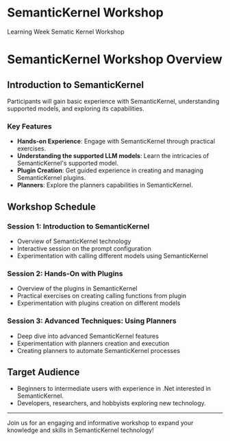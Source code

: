 # SemanticKernel Workshop
Learning Week Sematic Kernel Workshop

# SemanticKernel Workshop Overview

## Introduction to SemanticKernel
Participants will gain basic experience with SemanticKernel, understanding supported models, and exploring its capabilities.

### Key Features
- **Hands-on Experience**: Engage with SemanticKernel through practical exercises.
- **Understanding the supported LLM models**: Learn the intricacies of SemanticKernel's supported model.
- **Plugin Creation**: Get guided experience in creating and managing SemanticKernel plugins.
- **Planners**: Explore the planners capabilities in SemanticKernel.

## Workshop Schedule

### Session 1: Introduction to SemanticKernel
- Overview of SemanticKernel technology
- Interactive session on the prompt configuration
- Experimentation with calling different models using SemanticKernel

### Session 2: Hands-On with Plugins
- Overview of the plugins in SemanticKernel
- Practical exercises on creating calling functions from plugin
- Experimentation with plugins creation on different models

### Session 3: Advanced Techniques: Using Planners
- Deep dive into advanced SemanticKernel features
- Experimentation with planners creation and execution
- Creating planners to automate SemanticKernel processes

## Target Audience
- Beginners to intermediate users with experience in .Net interested in SemanticKernel.
- Developers, researchers, and hobbyists exploring new technology.

---

Join us for an engaging and informative workshop to expand your knowledge and skills in SemanticKernel technology!
